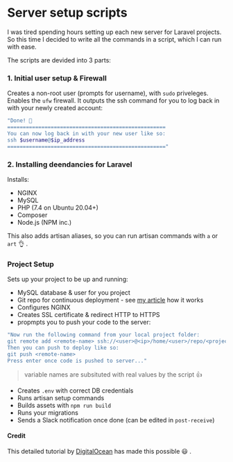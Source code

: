 # Server setup scripts

I was tired spending hours setting up each new server for Laravel projects.
So this time I decided to write all the commands in a script, which I can run with ease.

The scripts are devided into 3 parts:
### 1. Initial user setup & Firewall
Creates a non-root user (prompts for username), with `sudo` priveleges.
Enables the `ufw` firewall.
It outputs the ssh command for you to log back in with your newly created account:

```bash
"Done! 💪
===================================================
You can now log back in with your new user like so:
ssh $username@$ip_address
==================================================="
```

### 2. Installing deendancies for Laravel

Installs:
- NGINX
- MySQL
- PHP (7.4 on Ubuntu 20.04+)
- Composer
- Node.js (NPM inc.)

This also adds artisan aliases, so you can run artisan commands with `a` or `art` 👌 .

### Project Setup
Sets up your project to be up and running:
- MySQL database & user for you project
- Git repo for continuous deployment - see [my article](https://blog.yiddishe-kop.com/posts/setting-up-a-fresh-server-for-continuous-deployment-with-git) how it works
- Configures NGINX
- Creates SSL certificate & redirect HTTP to HTTPS
- propmpts you to push your code to the server:
```bash
"Now run the following command from your local project folder:
git remote add <remote-name> ssh://<user>@<ip>/home/<user>/repo/<project-name>.git
Then you can push to deploy like so:
git push <remote-name>
Press enter once code is pushed to server..."
```
> variable names are subsituted with real values by the script 👍
- Creates `.env` with correct DB credentials
- Runs artisan setup commands
- Builds assets with `npm run build`
- Runs your migrations
- Sends a Slack notification once done (can be edited in `post-receive`)


#### Credit
This detailed tutorial by [DigitalOcean](https://www.digitalocean.com/community/tutorials/how-to-install-and-configure-laravel-with-nginx-on-ubuntu-20-04) has made this possible 😃 .
